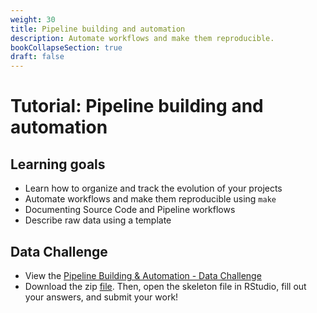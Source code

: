 ```yaml
---
weight: 30
title: Pipeline building and automation
description: Automate workflows and make them reproducible.
bookCollapseSection: true
draft: false
---
```


# Tutorial: Pipeline building and automation


## Learning goals

* Learn how to organize and track the evolution of your projects
* Automate workflows and make them reproducible using `make`
* Documenting Source Code and Pipeline workflows
* Describe raw data using a template

## Data Challenge
- View the [Pipeline Building & Automation - Data Challenge](pipeline-building-automation.html)
- Download the zip [file](pipeline-building-automation-skeleton.zip). Then, open the skeleton file in RStudio, fill out your answers, and submit your work!
